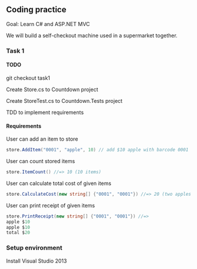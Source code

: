 ## Coding practice
Goal: Learn C# and ASP.NET MVC

We will build a self-checkout machine used in a supermarket together.

### Task 1

#### TODO
git checkout task1

Create Store.cs to Countdown project

Create StoreTest.cs to Countdown.Tests project

TDD to implement requirements

#### Requirements

User can add an item to store
```csharp
store.AddItem("0001", "apple", 10) // add $10 apple with barcode 0001
```
User can count stored items
```csharp
store.ItemCount() //=> 10 (10 items)
```
User can calculate total cost of given items
```csharp
store.CalculateCost(new string[] {"0001", "0001"}) //=> 20 (two apples costs $20)
```
User can print receipt of given items
```csharp
store.PrintReceipt(new string[] {"0001", "0001"}) //=>
apple $10
apple $10
total $20
```

### Setup environment
Install Visual Studio 2013